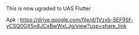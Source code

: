 

This is now ugraded to UAS Flutter

Apk : https://drive.google.com/file/d/1Vzxb-5EF9Sf-yCSQ0GX5n8JCxBwWxLJg/view?usp=share_link

